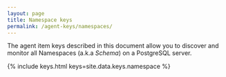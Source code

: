 ```yaml
---
layout: page
title: Namespace keys
permalink: /agent-keys/namespaces/
---
```


The agent item keys described in this document allow you to discover and
monitor all Namespaces (a.k.a *Schema*) on a PostgreSQL server.

{% include keys.html keys=site.data.keys.namespace %}